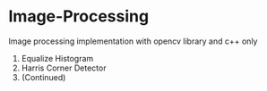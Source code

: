 # Image-Processing
Image processing implementation with opencv library and c++ only
1. Equalize Histogram
2. Harris Corner Detector
3. (Continued)
